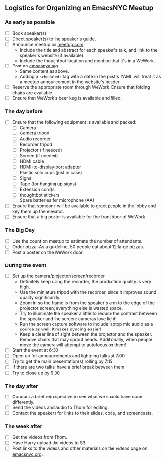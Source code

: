 Logistics for Organizing an EmacsNYC Meetup
-------------------------------------------

### As early as possible

- [ ] Book speaker(s)
- [ ] Direct speaker(s) to the [speaker's guide](https://github.com/emacsnyc/meeting-logistics/blob/master/speakers-guide.md).
- [ ] Announce meetup on [meetup.com](http://www.meetup.com/New-York-Emacs-Meetup/)
    - Include the title and abstract for each speaker's talk, and link
      to the speaker's website (if available).
    - Include the thoughtbot location and mention that it's in a
      WeWork.
- [ ] Post on [emacsnyc.org](http://emacsnyc.org/)
    - Same content as above.
    - Adding a `scheduled:` tag with a date in the post's YAML will
      treat it as a meetup announcement in the website's header
- [ ] Reserve the appropriate room through WeWork. Ensure that folding
  chairs are available.
- [ ] Ensure that WeWork's beer keg is available and filled.

### The day before

- [ ] Ensure that the following equipment is available and packed:
    - [ ] Camera
    - [ ] Camera tripod
    - [ ] Audio recorder
    - [ ] Recorder tripod
    - [ ] Projector (if needed)
    - [ ] Screen (if needed)
    - [ ] HDMI cable
    - [ ] HDMI-to-display-port adapter
    - [ ] Plastic solo cups (just in case)
    - [ ] Signs
    - [ ] Tape (for hanging up signs)
    - [ ] Extension cord(s)
    - [ ] thoughtbot stickers
    - [ ] Spare batteries for microphone (AA)
- [ ] Ensure that someone will be available to greet people in the
  lobby and key them up the elevator.
- [ ] Ensure that a big poster is available for the front door of
  WeWork.

### The Big Day

- [ ] Use the count on meetup to estimate the number of attendants.
- [ ] Order pizza. As a guideline, 50 people eat about 12 large
  pizzas.
- [ ] Post a poster on the WeWork door.

### During the event

- [ ] Set up the camera/projector/screen/recorder
    - Definitely keep using the recorder, the production quality is
      very high.
    - Use the miniature tripod with the recorder, since it improves
      sound quality significantly.
    - Zoom in so the frame is from the speaker's arm to the edge of
      the projector screen; everything else is wasted space.
    - Try to illuminate the speaker a little to reduce the contrast
      between the speaker and the screen: cameras love light!
    - Run the screen capture software to include laptop mic audio as a
      source as well. It makes syncing easier!
    - Keep a clear line of sight between the projector and the
      speaker. Remove chairs that may sprout heads. Additionally, when
      people move the camera will attempt to autofocus on them!
- [ ] Start the event at 6:30
- [ ] Open up for announcements and lightning talks at 7:00
- [ ] Try to get the main presentation(s) rolling by 7:15
- [ ] If there are two talks, have a brief break between them
- [ ] Try to close up by 9:00

### The day after

- [ ] Conduct a brief retrospective to see what we should have done differently.
- [ ] Send the videos and audio to Thom for editing.
- [ ] Contact the speakers for links to their slides, code, and screencasts.

### The week after

- [ ] Get the videos from Thom.
- [ ] Have Harry upload the videos to S3.
- [ ] Post links to the videos and other materials on the *videos*
  page on [emacsnyc.org](http://emacsnyc.org/videos.html).
